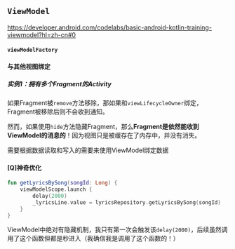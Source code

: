 ## `ViewModel`

https://developer.android.com/codelabs/basic-android-kotlin-training-viewmodel?hl=zh-cn#0

#### `viewModelFactory`



#### 与其他视图绑定

##### 实例1：拥有多个Fragment的Activity

如果Fragment被`remove`方法移除，那如果和`viewLifecycleOwner`绑定，Fragment被移除后则不会收到通知。

然而，如果使用`hide`方法隐藏Fragment，那么**Fragment是依然能收到ViewModel的消息的**！因为视图只是被缓存在了内存中，并没有消失。

需要根据数据读取和写入的需要来使用ViewModel绑定数据



#### [Q]神奇优化

```kotlin
fun getLyricsBySong(songId: Long) {
    viewModelScope.launch {
        delay(2000)
        _lyricsLine.value = lyricsRepository.getLyricsBySong(songId)
    }
}
```

ViewModel中绝对有隐藏机制，我只有第一次会触发该`delay(2000)`，后续虽然调用了这个函数但都是秒进入（我确信我是调用了这个函数的！）